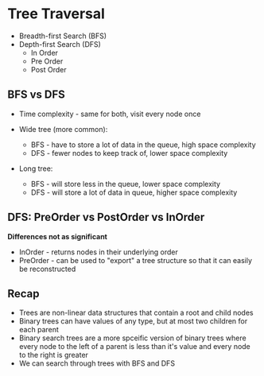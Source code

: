 # Tree Traversal

- Breadth-first Search (BFS)
- Depth-first Search (DFS)
  - In Order
  - Pre Order
  - Post Order

## BFS vs DFS

- Time complexity - same for both, visit every node once

- Wide tree (more common):

  - BFS - have to store a lot of data in the queue, high space complexity
  - DFS - fewer nodes to keep track of, lower space complexity

- Long tree:
  - BFS - will store less in the queue, lower space complexity
  - DFS - will store a lot of data in queue, higher space complexity

## DFS: PreOrder vs PostOrder vs InOrder

**Differences not as significant**

- InOrder - returns nodes in their underlying order
- PreOrder - can be used to "export" a tree structure so that it can easily be reconstructed

## Recap

- Trees are non-linear data structures that contain a root and child nodes
- Binary trees can have values of any type, but at most two children for each parent
- Binary search trees are a more spceific version of binary trees where every node to the left of a parent is less than it's value and every node to the right is greater
- We can search through trees with BFS and DFS
